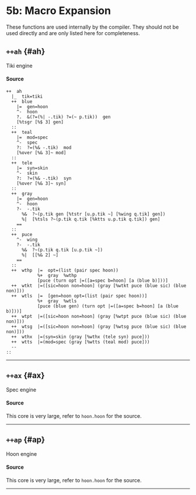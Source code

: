 # 5b: Macro Expansion

These functions are used internally by the compiler. They should not be used directly and are only listed here for completeness.

## `++ah` {#ah}

Tiki engine

#### Source

```hoon
++  ah
  |_  tik=tiki
  ++  blue
    |=  gen=hoon
    ^-  hoon
    ?.  &(?=(%| -.tik) ?=(~ p.tik))  gen
    [%tsgr [%$ 3] gen]
  ::
  ++  teal
    |=  mod=spec
    ^-  spec
    ?:  ?=(%& -.tik)  mod
    [%over [%& 3]~ mod]
  ::
  ++  tele
    |=  syn=skin
    ^-  skin
    ?:  ?=(%& -.tik)  syn
    [%over [%& 3]~ syn]
  ::
  ++  gray
    |=  gen=hoon
    ^-  hoon
    ?-  -.tik
      %&  ?~(p.tik gen [%tstr [u.p.tik ~] [%wing q.tik] gen])
      %|  [%tsls ?~(p.tik q.tik [%ktts u.p.tik q.tik]) gen]
    ==
  ::
  ++  puce
    ^-  wing
    ?-  -.tik
      %&  ?~(p.tik q.tik [u.p.tik ~])
      %|  [[%& 2] ~]
    ==
  ::
  ++  wthp  |=  opt=(list (pair spec hoon))
            %+  gray  %wthp
            [puce (turn opt |=([a=spec b=hoon] [a (blue b)]))]
  ++  wtkt  |=([sic=hoon non=hoon] (gray [%wtkt puce (blue sic) (blue non)]))
  ++  wtls  |=  [gen=hoon opt=(list (pair spec hoon))]
            %+  gray  %wtls
            [puce (blue gen) (turn opt |=([a=spec b=hoon] [a (blue b)]))]
  ++  wtpt  |=([sic=hoon non=hoon] (gray [%wtpt puce (blue sic) (blue non)]))
  ++  wtsg  |=([sic=hoon non=hoon] (gray [%wtsg puce (blue sic) (blue non)]))
  ++  wthx  |=(syn=skin (gray [%wthx (tele syn) puce]))
  ++  wtts  |=(mod=spec (gray [%wtts (teal mod) puce]))
  --
::
```

---

## `++ax` {#ax}

Spec engine

#### Source

This core is very large, refer to `hoon.hoon` for the source.

---

## `++ap` {#ap}

Hoon engine

#### Source

This core is very large, refer to `hoon.hoon` for the source.

---
